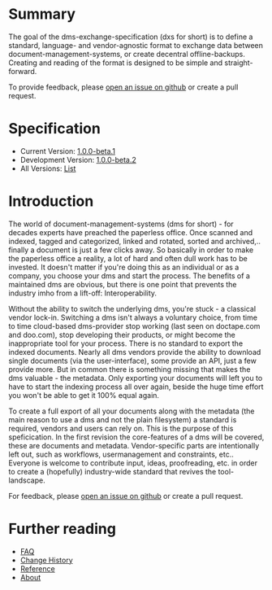 # Summary
The goal of the dms-exchange-specification (dxs for short) is to define a standard, language- and vendor-agnostic format to exchange data between document-management-systems, or create decentral offline-backups. Creating and reading of the format is designed to be simple and straight-forward.

To provide feedback, please [open an issue on github](https://github.com/galan/dms-exchange-specification/issues) or create a pull request.

# Specification

* Current Version: [1.0.0-beta.1](https://github.com/galan/dms-exchange-specification/blob/master/spec/1.0.0-beta.1/dms-exchange-specification-1.0.0-beta.1.md)
* Development Version: [1.0.0-beta.2](https://github.com/galan/dms-exchange-specification/blob/master/spec/1.0.0-beta.2/dms-exchange-specification-1.0.0-beta.2.md)
* All Versions: [List](https://github.com/galan/dms-exchange-specification/blob/master/spec)

# Introduction
The world of document-management-systems (dms for short) - for decades experts have preached the paperless office. Once scanned and indexed, tagged and categorized, linked and rotated, sorted and archived,.. finally a document is just a few clicks away. So basically in order to make the paperless office a reality, a lot of hard and often dull work has to be invested. It doesn't matter if you're doing this as an individual or as a company, you choose your dms and start the process. The benefits of a maintained dms are obvious, but there is one point that prevents the industry imho from a lift-off: Interoperability.

Without the ability to switch the underlying dms, you're stuck - a classical vendor lock-in.
Switching a dms isn't always a voluntary choice, from time to time cloud-based dms-provider stop working (last seen on doctape.com and doo.com), stop developing their products, or might become the inappropriate tool for your process.
There is no standard to export the indexed documents. Nearly all dms vendors provide the ability to download single documents (via the user-interface), some provide an API, just a few provide more. But in common there is something missing that makes the dms valuable - the metadata. Only exporting your documents will left you to have to start the indexing process all over again, beside the huge time effort you won't be able to get it 100% equal again.

To create a full export of all your documents along with the metadata (the main reason to use a dms and not the plain filesystem) a standard is required, vendors and users can rely on. This is the purpose of this speficication. In the first revision the core-features of a dms will be covered, these are documents and metadata. Vendor-specific parts are intentionally left out, such as workflows, usermanagement and constraints, etc.. Everyone is welcome to contribute input, ideas, proofreading, etc. in order to create a (hopefully) industry-wide standard that revives the tool-landscape.

For feedback, please [open an issue on github](https://github.com/galan/dms-exchange-specification/issues) or create a pull request.

# Further reading
* [FAQ](https://github.com/galan/dms-exchange-specification/blob/master/common/faq.md)
* [Change History](https://github.com/galan/dms-exchange-specification/blob/master/common/changehistory.md)
* [Reference](https://github.com/galan/dms-exchange-specification/blob/master/common/reference.md)
* [About](https://github.com/galan/dms-exchange-specification/blob/master/common/about.md)
